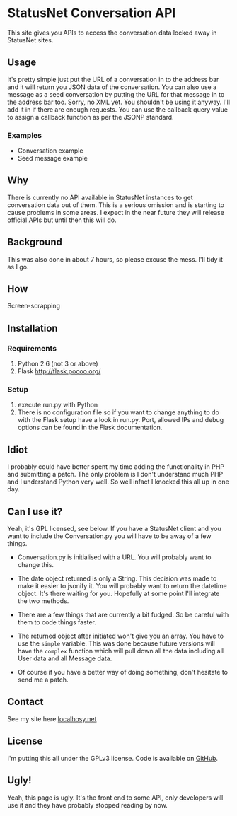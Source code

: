 # StatusNet Conversation API
This site gives you APIs to access the conversation data locked away in StatusNet sites.

## Usage
It's pretty simple just put the URL of a conversation in to the address bar and it will return you JSON data of the conversation.
You can also use a message as a seed conversation by putting the URL for that message in to the address bar too.
Sorry, no XML yet. You shouldn't be using it anyway. I'll add it in if there are enough requests.
You can use the callback query value to assign a callback function as per the JSONP standard.

### Examples
*   Conversation example
*   Seed message example

## Why
There is currently no API available in StatusNet instances to get conversation data out of them. This is a serious omission and is starting to cause problems in some areas.
I expect in the near future they will release official APIs but until then this will do.

## Background
This was also done in about 7 hours, so please excuse the mess. I'll tidy it as I go.

## How
Screen-scrapping

## Installation
### Requirements
1.  Python 2.6 (not 3 or above)
1.  Flask http://flask.pocoo.org/

### Setup
1.  execute run.py with Python
1.  There is no configuration file so if you want to change anything to do with the Flask setup have a look in run.py. Port, allowed IPs and debug options can be found in the Flask documentation.

## Idiot
I probably could have better spent my time adding the functionality in PHP and submitting a patch. The only problem is I don't understand much PHP and I understand Python very well. So well infact I knocked this all up in one day.

## Can I use it?
Yeah, it's GPL licensed, see below. If you have a StatusNet client and you want to include the Conversation.py you will have to be away of a few things.
*   Conversation.py is initialised with a URL. You will probably want to change this.

*   The date object returned is only a String. This decision was made to make it easier to jsonify it. You will probably want to return the datetime object. It's there waiting for you. Hopefully at some point I'll integrate the two methods.

*   There are a few things that are currently a bit fudged. So be careful with them to code things faster.

*   The returned object after initiated won't give you an array. You have to use the `simple` variable. This was done because future versions will have the `complex` function which will pull down all the data including all User data and all Message data.

*   Of course if you have a better way of doing something, don't hesitate to send me a patch.


## Contact
See my site here [localhosy.net](http://localhosy.net)

## License
I'm putting this all under the GPLv3 license. Code is available on [GitHub](http://github.com/yamatt).

## Ugly!
Yeah, this page is ugly. It's the front end to some API, only developers will use it and they have probably stopped reading by now.
